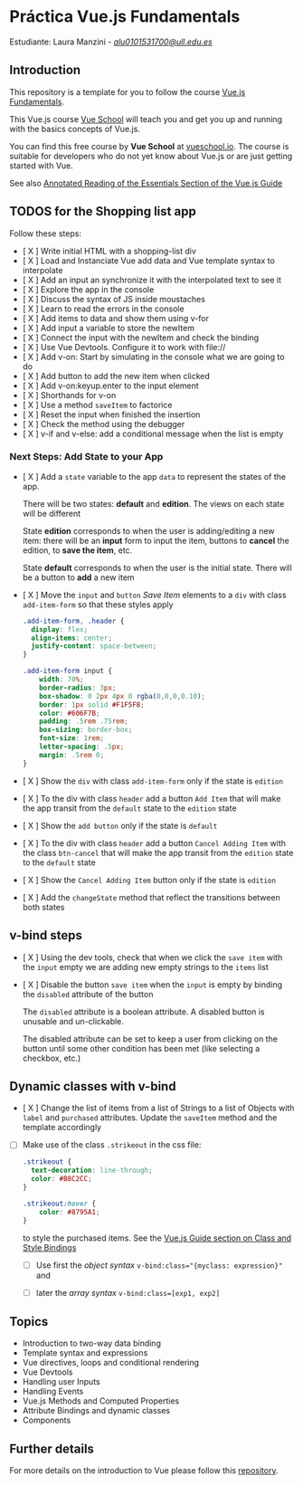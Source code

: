 # Práctica Vue.js Fundamentals

Estudiante: Laura Manzini - *alu0101531700@ull.edu.es*

## Introduction

This repository is a template for you to follow the course [Vue.js Fundamentals](https://vueschool.io/courses/vuejs-fundamentals).

This Vue.js course [Vue School](https://vueschool.io/courses/vuejs-fundamentals) will teach you and get you up and running with the basics concepts of Vue.js. 

You can find this free course by **Vue School** at [vueschool.io](https://vueschool.io/courses/vuejs-fundamentals). 
The course is suitable for developers who do not yet know about Vue.js or are just getting started with Vue.

See also [Annotated Reading of the Essentials Section of the Vue.js Guide](https://crguezl.github.io/learning-vue-geting-started-guide)

## TODOS for the Shopping list app

Follow these steps:

- [ X ] Write initial HTML with a shopping-list div
- [ X ] Load and Instanciate Vue add data and Vue template syntax to interpolate
- [ X ] Add an input an synchronize it with the interpolated text to see it
- [ X ] Explore the app in the console
- [ X ] Discuss the syntax of JS inside moustaches
- [ X ] Learn to read the errors in the console
- [ X ] Add items to data and show them using v-for
- [ X ] Add input a variable to store the newItem
- [ X ] Connect the input with the newItem and check the binding
- [ X ] Use Vue Devtools. Configure it to work with file://
- [ X ] Add v-on: Start by simulating in the console what we are going to do
- [ X ] Add button to add the new item when clicked
- [ X ] Add v-on:keyup.enter to the input element
- [ X ] Shorthands for v-on 
- [ X ] Use a method `saveItem` to factorice
- [ X ] Reset the input when finished the insertion
- [ X ] Check the method using the debugger
- [ X ] v-if and v-else: add a conditional message when the list is empty


### Next Steps: Add State to your App

- [ X ] Add a `state` variable to the app `data` to represent the states of the app. 

  There will be two states: **default** and **edition**. 
  The views on each state will be different

  State **edition** corresponds to when the user is adding/editing a new item: there will be an **input** form to input the item, buttons to **cancel** the edition, to **save the item**, etc.

  State **default** corresponds to when the user is the initial state. There will be a button to **add** a new item 


- [ X ] Move the `input` and `button` *Save Item* elements to a `div` with class `add-item-form` so that these styles apply

  ```css
  .add-item-form, .header {
    display: flex;
    align-items: center;
    justify-content: space-between;
  }

  .add-item-form input {
      width: 70%;
      border-radius: 3px;
      box-shadow: 0 2px 4px 0 rgba(0,0,0,0.10);
      border: 1px solid #F1F5F8;
      color: #606F7B;
      padding: .5rem .75rem;
      box-sizing: border-box;
      font-size: 1rem;
      letter-spacing: .5px;
      margin: .5rem 0;
  }
  ```
- [ X ] Show the `div` with class `add-item-form` only if the state is `edition`
- [ X ] To the div with class `header` add a button `Add Item` that will make the app transit from the `default` state to the `edition` state 
- [ X ] Show the  `add button` only if the state is `default` 
- [ X ] To the div with class `header` add a button `Cancel Adding Item` with the class `btn-cancel` that will make the app transit from the `edition` state to the `default` state 
- [ X ] Show the  `Cancel Adding Item` button only if the state is `edition`
- [ X ] Add the `changeState` method that reflect the transitions between both states 


## v-bind steps

- [ X ] Using the dev tools, check that when we click the `save item` with the `input` empty we are adding new empty strings to the `items` list
- [ X ] Disable the button `save item` when the `input` is empty by binding the `disabled` attribute of the button

  The `disabled` attribute is a boolean attribute. A disabled button is unusable and un-clickable.
  
  The disabled attribute can be set to keep a user from clicking on the button until some other condition has been met (like selecting a checkbox, etc.)

## Dynamic classes with v-bind

- [ X ] Change the list of items from a list of Strings to a list of Objects with `label` and `purchased` attributes. Update the `saveItem` method and the template accordingly
- [  ] Make use of the class `.strikeout` in the css file:

  ```css
  .strikeout {
    text-decoration: line-through;
    color: #B8C2CC;
  } 

  .strikeout:hover {
      color: #8795A1;
  }
  ```

  to style the purchased items. See the [Vue.js Guide section on Class and Style Bindings](https://vuejs.org/v2/guide/class-and-style.html)
  - [  ]  Use first the *object syntax* `v-bind:class="{myclass: expression}"` and 
  - [  ]  later the *array syntax* `v-bind:class=[exp1, exp2]`


## Topics

- Introduction to two-way data binding
- Template syntax and expressions
- Vue directives, loops and conditional rendering
- Vue Devtools
- Handling user Inputs
- Handling Events
- Vue.js Methods and Computed Properties
- Attribute Bindings and dynamic classes
- Components


## Further details

For more details on the introduction to Vue please follow this [repository](https://github.com/ULL-ESIT-DMSI-1920/vue-intro-laura-manzini-alu0101531700.git).







